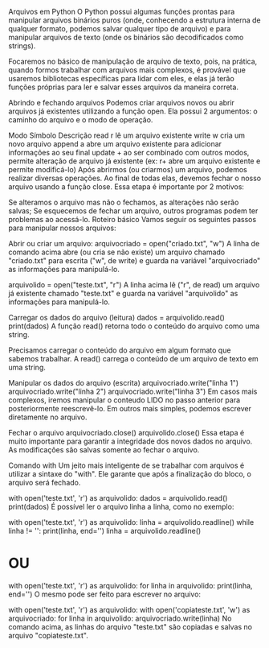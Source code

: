 Arquivos em Python
O Python possui algumas funções prontas para manipular arquivos binários puros (onde, conhecendo a estrutura interna de qualquer formato, podemos salvar qualquer tipo de arquivo) e para manipular arquivos de texto (onde os binários são decodificados como strings).

Focaremos no básico de manipulação de arquivo de texto, pois, na prática, quando formos trabalhar com arquivos mais complexos, é provável que usaremos bibliotecas específicas para lidar com eles, e elas já terão funções próprias para ler e salvar esses arquivos da maneira correta.

Abrindo e fechando arquivos
Podemos criar arquivos novos ou abrir arquivos já existentes utilizando a função open. Ela possui 2 argumentos: o caminho do arquivo e o modo de operação.

Modo	Símbolo	Descrição
read	r	lê um arquivo existente
write	w	cria um novo arquivo
append	a	abre um arquivo existente para adicionar informações ao seu final
update	+	ao ser combinado com outros modos, permite alteração de arquivo já existente (ex: r+ abre um arquivo existente e permite modificá-lo)
Após abrirmos (ou criarmos) um arquivo, podemos realizar diversas operações. Ao final de todas elas, devemos fechar o nosso arquivo usando a função close. Essa etapa é importante por 2 motivos:

Se alteramos o arquivo mas não o fechamos, as alterações não serão salvas;
Se esquecemos de fechar um arquivo, outros programas podem ter problemas ao acessá-lo.
Roteiro básico
Vamos seguir os seguintes passos para manipular nossos arquivos:

Abrir ou criar um arquivo:
arquivocriado = open("criado.txt", "w")
A linha de comando acima abre (ou cria se não existe) um arquivo chamado "criado.txt" para escrita ("w", de write) e guarda na variável "arquivocriado" as informações para manipulá-lo.

arquivolido = open("teste.txt", "r")
A linha acima lê ("r", de read) um arquivo já existente chamado "teste.txt" e guarda na variável "arquivolido" as informações para manipulá-lo.

Carregar os dados do arquivo (leitura)
dados = arquivolido.read()
print(dados)
A função read() retorna todo o conteúdo do arquivo como uma string.

Precisamos carregar o conteúdo do arquivo em algum formato que sabemos trabalhar. A read() carrega o conteúdo de um arquivo de texto em uma string.

Manipular os dados do arquivo (escrita)
arquivocriado.write("linha 1")
arquivocriado.write("linha 2")
arquivocriado.write("linha 3")
Em casos mais complexos, iremos manipular o conteudo LIDO no passo anterior para posteriormente reescrevê-lo. Em outros mais simples, podemos escrever diretamente no arquivo.

Fechar o arquivo
arquivocriado.close()
arquivolido.close()
Essa etapa é muito importante para garantir a integridade dos novos dados no arquivo. As modificações são salvas somente ao fechar o arquivo.

Comando with
Um jeito mais inteligente de se trabalhar com arquivos é utilizar a sintaxe do "with". Ele garante que após a finalização do bloco, o arquivo será fechado.

with open('teste.txt', 'r') as arquivolido:
   dados = arquivolido.read()
   print(dados)
É possível ler o arquivo linha a linha, como no exemplo:

with open('teste.txt', 'r') as arquivolido:
   linha = arquivolido.readline()
   while linha != '':
       print(linha, end='')
       linha = arquivolido.readline()


# OU

with open('teste.txt', 'r') as arquivolido:
    for linha in arquivolido:
        print(linha, end='')
O mesmo pode ser feito para escrever no arquivo:

with open('teste.txt', 'r') as arquivolido:
    with open('copiateste.txt', 'w') as arquivocriado:
        for linha in arquivolido:
            arquivocriado.write(linha)
No comando acima, as linhas do arquivo "teste.txt" são copiadas e salvas no arquivo "copiateste.txt".
